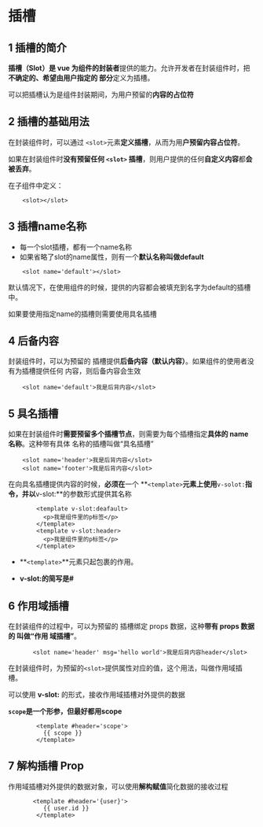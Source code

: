 # 插槽

## 1 插槽的简介

**插槽（Slot）**是 vue 为**组件的封装者**提供的能力。允许开发者在封装组件时，把**不确定的、希望由用户指定的 部分**定义为插槽。

可以把插槽认为是组件封装期间，为用户预留的**内容的占位符**

## 2 插槽的基础用法

在封装组件时，可以通过 `<slot>`元素**定义插槽**，从而为用**户预留内容占位符**。

如果在封装组件时**没有预留任何 `<slot>`  插槽**，则用户提供的任何**自定义内容**都**会被丢弃**。

在子组件中定义：

```vue
    <slot></slot>
```

## 3 插槽name名称

- 每一个slot插槽，都有一个name名称
- 如果省略了slot的name属性，则有一个**默认名称叫做default**

```vue
    <slot name='default'></slot>
```

默认情况下，在使用组件的时候，提供的内容都会被填充到名字为default的插槽中。

如果要使用指定name的插槽则需要使用具名插槽

## 4 后备内容

封装组件时，可以为预留的  插槽提供**后备内容（默认内容）**。如果组件的使用者没有为插槽提供任何 内容，则后备内容会生效

```vue
    <slot name='default'>我是后背内容</slot>
```

## 5 具名插槽

如果在封装组件时**需要预留多个插槽节点**，则需要为每个插槽指定**具体的 name 名称**。这种带有具体 名称的插槽叫做“具名插槽”

```vue
    <slot name='header'>我是后背内容</slot>
    <slot name='footer'>我是后背内容</slot>    
```

在向具名插槽提供内容的时候，**必须在**一个 **`<template>`**元素上使用**`v-solot:`**指令，并以**v-slot:**的参数形式提供其名称

```vue
        <template v-slot:deafault>
          <p>我是组件里的p标签</p>
        </template>
        <template v-slot:header>
          <p>我是组件里的p标签</p>
        </template>
```

-  **`<template>`**元素只起包裹的作用。

- **v-slot:**的简写是**#**

## 6 作用域插槽

在封装组件的过程中，可以为预留的  插槽绑定 props 数据，这种**带有 props 数据的  叫做“作用 域插槽”**。

```
       <slot name='header' msg='hello world'>我是后背内容header</slot>
```

在封装组件时，为预留的`<slot>`提供属性对应的值，这个用法，叫做作用域插槽。

可以使用 **v-slot:** 的形式，接收作用域插槽对外提供的数据

**`scope`是一个形参，但最好都用scope**

```vue
		<template #header='scope'>
          {{ scope }}
        </template>
```

## 7 解构插槽 Prop

作用域插槽对外提供的数据对象，可以使用**解构赋值**简化数据的接收过程

```vue
       <template #header='{user}'>
          {{ user.id }}
        </template>
```

